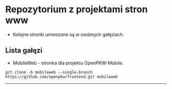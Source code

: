 # Repozytorium z projektami stron www
 * Kolejne stronki umieszane są w osobnych gałęziach.

## Lista gałęzi
 * MobileWeb - stronka dla projektu OpenPKW-Mobile.
```
git clone -b mobileweb --single-branch https://github.com/openpkw/frontend.git mobileweb
```
---
